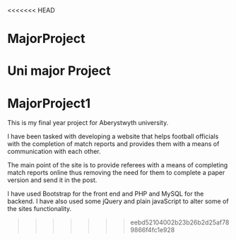 <<<<<<< HEAD
# MajorProject
Uni major Project
=======
# MajorProject1

This is my final year project for Aberystwyth university.

I have been tasked with developing a website that helps football officials with the completion of match reports and provides them with a means of communication with each other.

The main point of the site is to provide referees with a means of completing match reports online thus removing the need for them to complete a paper version and send it in the post. 

I have used Bootstrap for the front end and PHP and MySQL for the backend. I have also used some jQuery and plain javaScript to alter some of the sites functionality.
>>>>>>> eebd52104002b23b26b2d25af789866f4fc1e928
